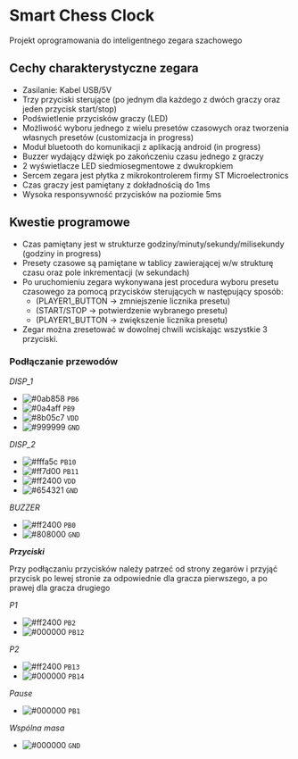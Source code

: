 # Smart Chess Clock
Projekt oprogramowania do inteligentnego zegara szachowego

## Cechy charakterystyczne zegara
  - Zasilanie: Kabel USB/5V
  - Trzy przyciski sterujące (po jednym dla każdego z dwóch graczy oraz jeden przycisk start/stop)
  - Podświetlenie przycisków graczy (LED)
  - Możliwość wyboru jednego z wielu presetów czasowych oraz tworzenia własnych presetów (customizacja in progress)
  - Moduł bluetooth do komunikacji z aplikacją android (in progress)
  - Buzzer wydający dźwięk po zakończeniu czasu jednego z graczy
  - 2 wyświetlacze LED siedmiosegmentowe z dwukropkiem
  - Sercem zegara jest płytka z mikrokontrolerem firmy ST Microelectronics
  - Czas graczy jest pamiętany z dokładnością do 1ms
  - Wysoka responsywność przycisków na poziomie 5ms
  
 ## Kwestie programowe
  - Czas pamiętany jest w strukturze godziny/minuty/sekundy/milisekundy (godziny in progress)
  - Presety czasowe są pamiętane w tablicy zawierającej w/w strukturę czasu oraz pole inkrementacji (w sekundach)
  - Po uruchomieniu zegara wykonywana jest procedura wyboru presetu czasowego za pomocą przycisków sterujących w następujący sposób:
    - (PLAYER1_BUTTON -> zmniejszenie licznika presetu)
    - (START/STOP -> potwierdzenie wybranego presetu)
    - (PLAYER1_BUTTON -> zwiększenie licznika presetu)
  - Zegar można zresetować w dowolnej chwili wciskając wszystkie 3 przyciski.
  
  ### Podłączanie przewodów
 
 *DISP_1*
- ![#0ab858](https://placehold.it/15/0ab858/000000?text=+) `PB6`
- ![#0a4aff](https://placehold.it/15/0a4aff/000000?text=+) `PB9`
- ![#8b05c7](https://placehold.it/15/8b05c7/000000?text=+) `VDD`
- ![#999999](https://placehold.it/15/999999/000000?text=+) `GND`

*DISP_2*
- ![#fffa5c](https://placehold.it/15/fffa5c/000000?text=+) `PB10`
- ![#ff7d00](https://placehold.it/15/ff7d00/000000?text=+) `PB11`
- ![#ff2400](https://placehold.it/15/ff2400/000000?text=+) `VDD`
- ![#654321](https://placehold.it/15/654321/000000?text=+) `GND`

*BUZZER*
- ![#ff2400](https://placehold.it/15/ff2400/000000?text=+) `PB0`
- ![#808000](https://placehold.it/15/808000/000000?text=+) `GND`


__*Przyciski*__

Przy podłączaniu przycisków należy patrzeć od strony zegarów i przyjąć przycisk po lewej stronie za odpowiednie dla gracza pierwszego, a po prawej dla gracza drugiego

*P1*
 - ![#ff2400](https://placehold.it/15/ff2400/000000?text=+) `PB2`
 - ![#000000](https://placehold.it/15/000000/000000?text=+) `PB12`

*P2*
 - ![#ff2400](https://placehold.it/15/ff2400/000000?text=+) `PB13`
 - ![#000000](https://placehold.it/15/000000/000000?text=+) `PB14`
 
*Pause*
- ![#000000](https://placehold.it/15/000000/000000?text=+) `PB1`

*Wspólna masa*
- ![#000000](https://placehold.it/15/000000/000000?text=+) `GND`
